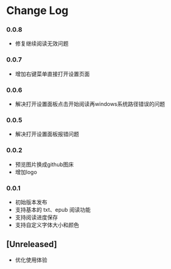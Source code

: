 # Change Log
### 0.0.8
- 修复继续阅读无效问题

### 0.0.7
- 增加右键菜单直接打开设置页面

### 0.0.6
- 解决打开设置面板点击开始阅读再windows系统路径错误的问题

### 0.0.5
- 解决打开设置面板报错问题

### 0.0.2
- 预览图片换成github图床
- 增加logo

### 0.0.1
- 初始版本发布
- 支持基本的 txt、epub 阅读功能
- 支持阅读进度保存
- 支持自定义字体大小和颜色

## [Unreleased]

- 优化使用体验
